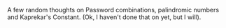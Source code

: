 A few random thoughts on Password combinations, palindromic numbers and Kaprekar's Constant. (Ok, I haven't done that on yet, but I will).
